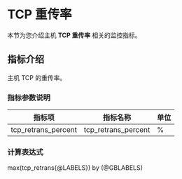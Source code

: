 # TCP 重传率

本节为您介绍主机 **TCP 重传率** 相关的监控指标。

## 指标介绍

主机 TCP 的重传率。

### 指标参数说明

| **指标项** |  **指标名称**   | **单位** |
|---------|-------------|--------|
| tcp_retrans_percent    | tcp_retrans_percent | %     |

### 计算表达式

max(tcp_retrans{@LABELS}) by (@GBLABELS)
